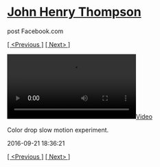 # [John Henry Thompson](../README.md)
post Facebook.com

[[ <Previous ]](2016-10-20-5.md) [[ Next> ]](2016-09-21-2.md)

[![](../media/2016-09-21/Color-drop-slow-motion-experiment.mp4)](../README.md)

Color drop slow motion experiment.

2016-09-21 18:36:21

[[ <Previous ]](2016-10-20-5.md) [[ Next> ]](2016-09-21-2.md)